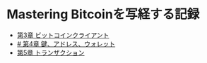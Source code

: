 # Mastering Bitcoinを写経する記録

* [第3章 ビットコインクライアント](https://github.com/cipepser/mastering-bitcoin-syakyo/blob/master/chap3/README.md)
* [# 第4章 鍵、アドレス、ウォレット](https://github.com/cipepser/mastering-bitcoin-syakyo/blob/master/chap4/README.md)
* [第5章 トランザクション](https://github.com/cipepser/mastering-bitcoin-syakyo/blob/master/chap5/README.md)